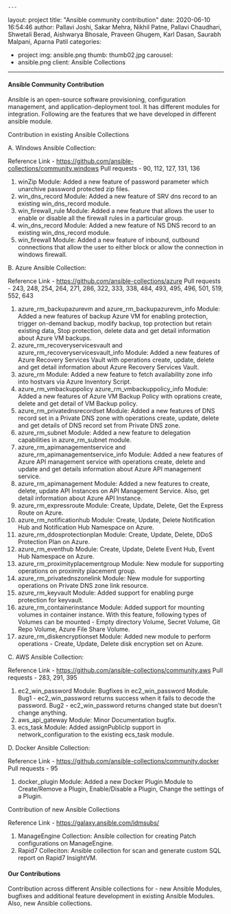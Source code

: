 	---
layout: project
title:  "Ansible community contribution"
date:   2020-06-10 16:54:46
author: Pallavi Joshi, Sakar Mehra, Nikhil Patne, Pallavi Chaudhari, Shwetali Berad, Aishwarya Bhosale, Praveen Ghugem, Karl Dasan, Saurabh Malpani, Aparna Patil
categories:
- project
img: ansible.png
thumb: thumb02.jpg
carousel:
- ansible.png
client: Ansible Collections
---

#### Ansible Community Contribution
Ansible is an open-source software provisioning, configuration management, and application-deployment tool. It has different modules for integration. Following are the features that we have developed in different ansible module.

Contribution in existing Ansible Collections

A. Windows Ansible Collection:

Reference Link - https://github.com/ansible-collections/community.windows Pull requests - 90, 112, 127, 131, 136
1. winZip Module: Added a new feature of password parameter which unarchive password protected zip files.
2. win_dns_record Module: Added a new feature of SRV dns record to an existing win_dns_record module.
3. win_firewall_rule Module: Added a new feature that allows the user to enable or disable all the firewall rules in a particular group.
4. win_dns_record Module: Added a new feature of NS DNS record to an existing win_dns_record module.
5. win_firewall Module: Added a new feature of inbound, outbound connections that allow the user to either block or allow the connection in windows firewall. 

B. Azure Ansible Collection:

Reference Link - https://github.com/ansible-collections/azure Pull requests - 243, 248, 254, 264, 271, 286, 322, 333, 338, 484, 493, 495, 496, 501, 519, 552, 643
1. azure_rm_backupazurevm and azure_rm_backupazurevm_info Module: Added a new features of backup Azure VM for enabling protection, trigger on-demand backup, modify backup, top protection but retain existing data, Stop protection, delete data and get detail information about Azure VM backups.
2. azure_rm_recoveryservicesvault and azure_rm_recoveryservicesvault_info Module: Added a new features of Azure Recovery Services Vault with operations create, update, delete and get detail information about Azure Recovery Services Vault.
3. azure_rm Module: Added a new feature to fetch availability zone info into hostvars via Azure Inventory Script.
4. azure_rm_vmbackuppolicy azure_rm_vmbackuppolicy_info Module: Added a new features of Azure VM Backup Policy with oprations create, delete and get detail of VM Backup policy.
5. azure_rm_privatednsrecordset Module: Added a new features of DNS record set in a Private DNS zone with operations create, update, delete and get details of DNS record set from Private DNS zone.
6. azure_rm_subnet Module: Added a new feature to delegation capabilities in azure_rm_subnet module.
7. azure_rm_apimanagementservice and azure_rm_apimanagementservice_info Module: Added a new features of Azure API management service with operations create, delete and update and get details information about Azure API management service.
8. azure_rm_apimanagement Module: Added a new features to create, delete, update API Instances on API Management Service. Also, get detail information about Azure API Instance.
9. azure_rm_expressroute Module: Create, Update, Delete, Get the Express Route on Azure.
10. azure_rm_notificationhub Module: Create, Update, Delete Notification Hub and Notification Hub Namespace on Azure.
11. azure_rm_ddosprotectionplan	Module: Create, Update, Delete, DDoS Protection Plan on Azure.
12. azure_rm_eventhub Module: Create, Update, Delete Event Hub, Event Hub Namespace on Azure.
13. azure_rm_proximityplacementgroup Module: New module for supporting operations on proximity placement group.
14. azure_rm_privatednszonelink Module: New module for supporting operations on Private DNS zone link resource.
15. azure_rm_keyvault Module: Added support for enabling purge protection for keyvault. 
16. azure_rm_containerinstance Module: Added support for mounting volumes in container instance. With this feature, following types of Volumes can be mounted - Empty directory Volume, Secret Volume, Git Repo Volume, Azure File Share Volume.
17. azure_rm_diskencryptionset Module: Added new module to perform operations - Create, Update, Delete disk encryption set on Azure.

C. AWS Ansible Collection:

Reference Link - https://github.com/ansible-collections/community.aws Pull requests - 283, 291, 395
1. ec2_win_password Module: Bugfixes in ec2_win_password Module. Bug1 - ec2_win_password returns success when it fails to decode the password. Bug2 - ec2_win_password returns changed state but doesn't change anything.
2. aws_api_gateway Module: Minor Documentation bugfix.
3. ecs_task Module: Added assignPublicIp support in network_configuration to the existing ecs_task module.

D. Docker Ansible Collection:

Reference Link - https://github.com/ansible-collections/community.docker Pull requests - 95
1. docker_plugin Module: Added a new Docker Plugin Module to Create/Remove a Plugin, Enable/Disable a Plugin, Change the settings of a Plugin.


Contribution of new Ansible Collections

Reference Link - https://galaxy.ansible.com/idmsubs/
1. ManageEngine Collection: Ansible collection for creating Patch configurations on ManageEngine.
2. Rapid7 Colleciton: Ansible collection for scan and generate custom SQL report on Rapid7 InsightVM.

#### Our Contributions
Contribution across different Ansible collections for - new Ansible Modules, bugfixes and additional feature development in existing Ansible Modules. Also, new Ansible collections.